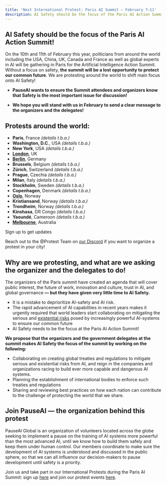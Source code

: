 ```yaml
---
title: 'Next International Protest: Paris AI Summit — February 7–11'
description: AI Safety should be the focus of the Paris AI Action Summit!
---
```


<script>
    import LumaSignup from '$lib/components/LumaSignup.svelte'
</script>

## AI Safety should be the focus of the Paris AI Action Summit!

On the 10th and 11th of February this year, politicians from around the world including the USA, China, UK, Canada and France as well as global experts in AI will be gathering in Paris for the Artificial Intelligence Action Summit. Without a focus on safety, **the summit will be a lost opportunity to protect our common future**. We are protesting around the world to shift main focus onto AI Safety!

- **PauseAI wants to ensure the Summit attendees and organizers know that Safety is the most important issue for discussion\!**

- **We hope you will stand with us in February to send a clear message to the organizers and the delegates!**

## Protests around the world:

- **Paris**, France _(details t.b.a.)_
- **Washington, D.C**., USA _(details t.b.a.)_
- **New York**, USA _(details t.b.a.)_
- [**London**](https://lu.ma/0h69asxw), UK
- [**Berlin**](https://lu.ma/7sjdot1d), Germany
- **Brussels**, Belgium _(details t.b.a.)_
- **Zürich**, Switzerland _(details t.b.a.)_
- **Prague**, Czechia _(details t.b.a.)_
- **Milan**, Italy _(details t.b.a.)_
- **Stockholm**, Sweden _(details t.b.a.)_
- **Copenhagen**, Denmark _(details t.b.a.)_
- [**Oslo**](https://lu.ma/iazbqzr1), Norway
- **Kristiansand**, Norway _(details t.b.a.)_
- **Trondheim**, Norway _(details t.b.a.)_
- **Kinshasa**, DR Congo _(details t.b.a.)_
- **Yaoundé**, Cameroon _(details t.b.a.)_
- [**Melbourne**](https://lu.ma/hnzqf46d), Australia

<LumaSignup eventId="evt-OEM90n9MAvb8JTx">
    Sign up to get updates
</LumaSignup>

Reach out to the @Protest Team on [our Discord](https://discord.gg/9MN5yhNR3K) if you want to organize a protest in your city!

<!--And sign up to this event for updates! (waiting for the global Luma if we create that)-->

## Why are we protesting, and what are we asking the organizer and the delegates to do!

The organizers of the Paris summit have created an agenda that will cover public interest, the future of work, innovation and culture, trust in AI, and global governance **— but they have given very little time to AI Safety.**

- It is a mistake to deprioritize AI-safety and AI risk.
- The rapid advancement of AI capabilities in recent years makes it urgently required that world leaders start collaborating on mitigating the serious and [existential risks](https://www.safe.ai/work/statement-on-ai-risk) posed by increasingly powerful AI-systems to ensure our common future
- AI Safety needs to be the focus at the Paris AI Action Summit!

**We propose that the organizers and the government delegates at the summit makes AI Safety the focus of the summit by working on the following:**

- Collaborating on creating global treaties and regulations to mitigate serious and existential risks from AI, and reign in the companies and organizations racing to build ever more capable and dangerous AI systems.
- Planning the establishment of international bodies to enforce such treaties and regulations
- Sharing and reviewing best practices on how each nation can contribute to the challenge of protecting the world that we share.

## Join PauseAI — the organization behind this protest

PauseAI Global is an organization of volunteers located across the globe seeking to implement a pause on the training of
AI systems more powerful than the most advanced AI, until we know how to build them safely and keep them under human control.
Our members coordinate to make sure the development of AI systems is understood and discussed in the public sphere, so that we can all influence our decision-makers to pause development until safety is a priority.

Join us and take part in our International Protests during the Paris AI Summit: sign up [here](https://pauseai.info/join) and join our protest events [here](https://lu.ma/PauseAI).
